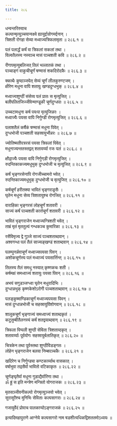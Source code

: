 ```yaml
---
title: २८६

---
```

धन्वन्तरिरुवाच  
कल्पान्मृत्युञ्चयान्वक्ष्ये ह्यायुर्द्दान्रोगमर्द्दनान् ।  
त्रिशती रोगहा सेव्या मध्वाज्यत्रिफलामृता ॥ २८६.१ ॥  
  
पलं पलार्द्धं कर्षं वा त्रिफलां सकलां तथा ।  
विल्वतैलस्य नस्यञ्च मासं पञ्चशती कवि ॥ २८६.२ ॥  
  
रीगापमृत्युबलिजत् तिलं भल्लातकं तथा ।  
पञ्चाङ्गं वाकुचीचूर्णं षण्मासं शकदिरोदकैः ॥ २८६.३ ॥  
  
क्काथैः कुष्ठञ्जयेत् सेव्यं चूर्णं लीलकुरुण्टजम् ।  
क्षीरेण मधुना वापि शतायुः खण्डदुग्धभुक् ॥ २८६.४ ॥  
  
मध्वाज्यशुण्ठीं संसेव्य पलं प्रातः स मृत्युजित् ।  
बलीपलितजिज्जीवेन्माण्डूकी चूर्णदुग्धपाः ॥ २८६.५ ॥  
  
उच्चटामधुना कर्ष पयःपा मृत्युजिन्नरः ।  
मध्वाज्यैः पयसा वापि निर्गुण्डी रोगमृत्युजित् ॥ २८६.६ ॥  
  
पलाशतैलं कर्षैकं षण्मासं मधुना पिवेत् ।  
दुग्धभोजी पञ्चशती सहस्रायुर्भ्वेन्नरः ॥ २८६.७ ॥  
  
ज्योतिष्मतीपत्ररसं पयसा त्रिफलां पिवेत् ।  
मधुनाज्यन्ततस्तद्वत् शतावर्य्या रजः पलं ॥ २८६.८ ॥  
  
क्षौद्राज्यैः पयसा वापि निर्गुण्‌डी रोगमृत्युजित् ।  
रुदन्तिकाकज्यमधुभुक् दुग्धभोजी च मृत्युजित् ॥ २८६.९ ॥  
  
कर्षं भृङ्गरसेनापि रोगजीच्चामरो भवेत् ।  
रुदन्तिकाज्यमधुभुक् दुग्धभोजी च मृत्युजित् ॥ २८६.१० ॥  
  
कर्षचूर्णं हरीतक्या भावितं भृङ्गराड्रसैः ।  
घृतेन मधुना सेव्य त्रिशतायुश्च रोगजित् ॥ २८६.११ ॥  
  
वाराहिका भृङ्गरसं लोहचूर्णं शतावरी ।  
साज्यं कर्षं पञ्चशती कार्त्तचूर्णं शतावरी ॥ २८६.१२ ॥  
  
भावितं भृङ्गराजेन मध्वाज्यन्त्रिशती भवेत् ।  
ताम्रं मृतं मृततुल्यं गन्धकञ्च कुमारिका ॥ २८६.१३ ॥  
  
रसैविमृज्य द्वे गुञ्जे साज्यं पञ्चशताब्दवान् ।  
अश्वगन्धा पलं तैलं साज्यङ्खण्डं शताब्दवान् ॥ २८६.१४ ॥  
  
पलम्पुनर्न्नवाचूर्णं मध्वाज्यपयसा पिवन् ।  
अशोकचूर्णस्य पलं मध्वाज्यं पयसार्त्तिन्त् ॥ २८६.१५ ॥  
  
तिलस्य तैलं समधु नस्यात् कृष्णकचः शती ।  
कर्षमक्षं समध्वाज्यं शतायुः पयसा पिवन् ॥ २८६.१६ ॥  
  
अभयं सगुडञ्जग्ध्वा घृतेन मधुरादिभिः ।  
दुग्धान्नभुक् कृष्णकेशोऽरोगी पञ्चशताब्दवान् ॥ २८६.१७ ॥  
  
पलङ्कुष्माण्डिकाचूर्णं मध्वाज्यपयसा पिवन् ।  
मासं दुग्धान्नभोजी च सहस्रायुविंशोगवान् ॥ २८६.१८ ॥  
  
शालूकचूर्णं भृङ्गाज्यं समध्वाज्यं शताब्दकृतं ।  
कटुतुम्बीतैलनस्यं कर्षं शतद्वयाब्दवान् ॥ २८६.१९ ॥  
  
त्रिफला पिप्पली शुण्ठी सेविता त्रिशताव्दकृत् ।  
शतावर्य्याः पूर्वयोगः सहस्रायुर्बलातिकृत् ॥ २८६.२० ॥  
  
चित्रकेन तथा पूर्वस्तथा शुण्ठीविडङ्गतः ।  
लोहेन भृङ्गराजेन बलया निम्बपञ्चकैः ॥ २८६.२१ ॥  
  
खदिरेण च निर्गुण्ड्या कण्टकार्य्याथ वासकात् ।  
वर्षाभुवा तद्रसैर्वा भावितो वटिकाकृतः ॥ २८६.२२ ॥  
  
चूर्णङ्‌घृतैर्वा मधुना गुडाद्यैर्वारिणा तथा ।  
ॐ ह्रूं स इति मन्त्रेण मन्त्रितो योगराजकः ॥ २८६.२३ ॥  
  
मृतसञ्जीवनीकल्पो रोगमृत्युञ्जयो भवेत् ।  
सुरासुरैश्च मुनिभिः सेविताः कल्पसागराः ॥ २८६.२४ ॥  
  
गजायुर्वेदं प्रोवाच पालकाप्योऽङ्गराजकं ॥ २८६.२५ ॥  
  
इत्यादिमहापुराणे आग्नेये कल्पसागरो नाम षडशीत्यधिकद्विशततमोऽध्ययः ॥